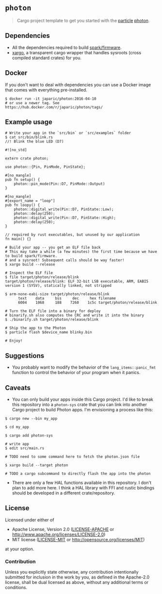 # `photon`

> Cargo project template to get you started with the [particle] [photon].

[particle]: https://www.particle.io/
[photon]: https://store.particle.io/collections/photon

## Dependencies

- All the dependencies required to build [spark/firmware].
- [xargo], a transparent cargo wrapper that handles sysroots (cross compiled standard crates) for
you.

[spark/firmware]: https://github.com/spark/firmware/blob/develop/docs/dependencies.md
[xargo]: https://github.com/japaric/xargo

## Docker

If you don't want to deal with dependencies you can use a Docker image that comes with everything
pre-installed.

```
$ docker run -it japaric/photon:2016-04-10
# or use a newer tag. See https://hub.docker.com/r/japaric/photon/tags/
```

## Example usage

```
# Write your app in the `src/bin` or `src/examples` folder
$ cat src/bin/blink.rs
//! Blink the blue LED (D7)

#![no_std]

extern crate photon;

use photon::{Pin, PinMode, PinState};

#[no_mangle]
pub fn setup() {
    photon::pin_mode(Pin::D7, PinMode::Output)
}

#[no_mangle]
#[export_name = "loop"]
pub fn loopy() {
    photon::digital_write(Pin::D7, PinState::Low);
    photon::delay(250);
    photon::digital_write(Pin::D7, PinState::High);
    photon::delay(250);
}

// required by rust executables, but unused by our application
fn main() {}

# Build your app -- you get an ELF file back
# This may take a while (a few minutes) the first time because we have to build spark/firmware.
# and a sysroot! Subsequent calls should be way faster!
$ xargo build --release

# Inspect the ELF file
$ file target/photon/release/blink
target/photon/release/blink: ELF 32-bit LSB executable, ARM, EABI5 version 1 (SYSV), statically linked, not stripped

$ arm-none-eabi-size target/photon/release/blink
      text    data     bss     dec     hex filename
      6004    1068     188    7260    1c5c target/photon/release/blink

# Turn the ELF file into a binary for deploy
# binarify.sh also computes the CRC and write it into the binary
$ ./binarify.sh target/photon/release/blink

# Ship the app to the Photon
$ particle flash $device_name blinky.bin

# Enjoy!
```

## Suggestions

- You probably want to modify the behavior of the `lang_items::panic_fmt` function to control the
behavior of your program when it panics.

## Caveats

- You can only build your apps inside this Cargo project. I'd like to break this repository into a
`photon-sys` crate that you can link into another Cargo project to build Photon apps. I'm
envisioning a process like this:

```
$ cargo new --bin my_app

$ cd my_app

$ cargo add photon-sys

# write app
$ edit src/main.rs

# TODO need to some command here to fetch the photon.json file

$ xargo build --target photon

# TODO a cargo subcommand to directly flash the app into the photon
```

- There are only a few HAL functions available in this repository. I don't plan to add more here. I
think a HAL library with FFI and rustic bindings should be developed in a different crate/repository.

## License

Licensed under either of

- Apache License, Version 2.0 ([LICENSE-APACHE](LICENSE-APACHE) or
http://www.apache.org/licenses/LICENSE-2.0)
- MIT license ([LICENSE-MIT](LICENSE-MIT) or http://opensource.org/licenses/MIT)

at your option.

### Contribution

Unless you explicitly state otherwise, any contribution intentionally submitted for inclusion in the
work by you, as defined in the Apache-2.0 license, shall be dual licensed as above, without any
additional terms or conditions.
